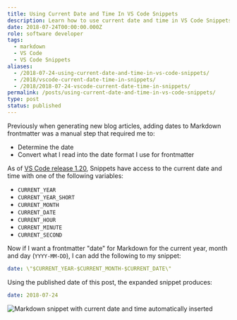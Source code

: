 ```yaml
---
title: Using Current Date and Time In VS Code Snippets
description: Learn how to use current date and time in VS Code Snippets.
date: 2018-07-24T00:00:00.000Z
role: software developer
tags:
  - markdown
  - VS Code
  - VS Code Snippets
aliases:
  - /2018-07-24-using-current-date-and-time-in-vs-code-snippets/
  - /2018/vscode-current-date-time-in-snippets/
  - /2018/2018-07-24-vscode-current-date-time-in-snippets/
permalink: /posts/using-current-date-and-time-in-vs-code-snippets/
type: post
status: published
---
```




Previously when generating new blog articles, adding dates to Markdown frontmatter was a manual step that required me to:

- Determine the date
- Convert what I read into the date format I use for frontmatter

As of [VS Code release 1.20](https://code.visualstudio.com/updates/v1_20#_more-snippet-variables), Snippets have access to the current date and time with one of the following variables:

- `CURRENT_YEAR`
- `CURRENT_YEAR_SHORT`
- `CURRENT_MONTH`
- `CURRENT_DATE`
- `CURRENT_HOUR`
- `CURRENT_MINUTE`
- `CURRENT_SECOND`

Now if I want a frontmatter "date" for Markdown for the current year, month and day (`YYYY-MM-DD`), I can add the following to my snippet:

```yaml
date: \"$CURRENT_YEAR-$CURRENT_MONTH-$CURRENT_DATE\"
```

Using the published date of this post, the expanded snippet produces:

```yaml
date: 2018-07-24
```

![Markdown snippet with current date and time automatically inserted](/img/vscode-current-date-time-in-snippets.gif)

